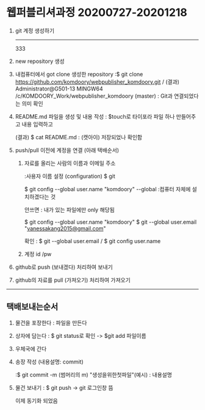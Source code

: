 # 웹퍼블리셔과정 20200727-20201218

1. git 계정 생성하기

   ---

   333

2. new repository 생성

3. 내컴퓨터에서 got clone 생성한 repository :$ git clone https://github.com/komdoory/webpublisher_komdoory.git / (결과) Administrator@G501-13 MINGW64 /c/KOMDOORY_Work/webpublisher_komdoory (master) : Git과 연결되었다는 의미 확인

4. README.md 파일을 생성 및 내용 작성 : $touch로 타이포라 파일 하나 만들어주고 내용 입력하고

   (결과) $ cat README.md : (캣아이) 저장되었나 확인함

5. push/pull 이전에 계정을 연결 (아래 택배순서)

   1. 자료를 올리는 사람의 이름과 이메일 주소

      :사용자 이름 설정 (configuration)
      $ git 

      $ git config --global user.name "komdoory"
      --global :컴퓨터 자체에 설치하겠다는 것

      안쓰면 : 내가 있는 파일에만 only 해당됨

      $ git config --global user.name "komdoory"
      $ git --global user.email "vanessakang2015@gmail.com"

      확인 : $ git --global user.email / $ git config user.name

   2. 계정 id /pw 

6. github로 push (보내겠다) 처리하여 보내기

7. github의 자료를 pull (가져오기) 처리하여 가져오기

---

## 택배보내는순서

1. 물건을 포장한다 : 파일을 만든다
2. 상자에 담는다 : $ git status로 확인 -> $git add 파일이름

1. 우체국에 간다

2. 송장 작성 (내용설명: commit)

   :$ git commit -m (썸머리의 m) "생성을위한첫파일"(예시) : 내용설명

3. 물건 보내기 : $ git push -> git 로그인창 뜸

   이제 동기화 되었음

